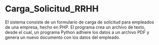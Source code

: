 # Carga_Solicitud_RRHH
El sistema consiste de un formulario de carga de solicitud para empleados de una empresa, hecho en PHP. El programa crea un archivo de texto, desde el cual, un programa Python adhiere los datos a un archivo PDF y genera un nuevo documento con los datos del empleado.
